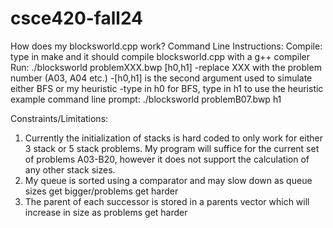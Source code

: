 # csce420-fall24
How does my blocksworld.cpp work?
Command Line Instructions: 
Compile: type in make and it should compile blocksworld.cpp with a g++ compiler
Run: ./blocksworld problemXXX.bwp [h0,h1]
    -replace XXX with the problem number (A03, A04 etc.)
    -[h0,h1] is the second argument used to simulate either BFS or my heuristic
        -type in h0 for BFS, type in h1 to use the heuristic
    example command line prompt: ./blocksworld problemB07.bwp h1
    
Constraints/Limitations:
1. Currently the initialization of stacks is hard coded to only work for either 3 stack or 5 stack problems. My program will suffice for the current set of problems A03-B20, however it does not support the calculation of any other stack sizes.
2. My queue is sorted using a comparator and may slow down as queue sizes get bigger/problems get harder
3. The parent of each successor is stored in a parents vector which will increase in size as problems get harder
